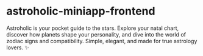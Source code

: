 # astroholic-miniapp-frontend
Astroholic is your pocket guide to the stars. Explore your natal chart, discover how planets shape your personality, and dive into the world of zodiac signs and compatibility. Simple, elegant, and made for true astrology lovers. ✨
